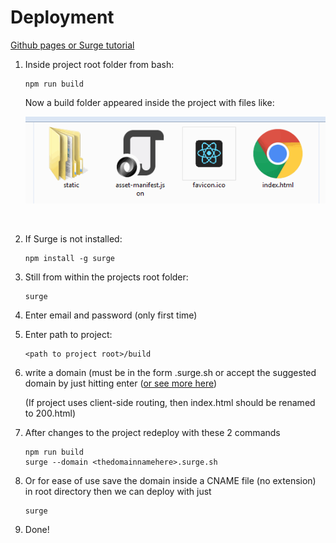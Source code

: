 # Deployment

[Github pages or Surge tutorial](https://medium.freecodecamp.com/surge-vs-github-pages-deploying-a-create-react-app-project-c0ecbf317089#.ppee24ks1)

1. Inside project root folder from bash:

   ```
   npm run build
   ```

   Now a build folder appeared inside the project with files like: 

   ![](../img/npm_build.png)

   ​

2. If Surge is not installed:

   ```
   npm install -g surge
   ```

3. Still from within the projects root folder:

   ```
   surge
   ```

4. Enter email and password (only first time)

5. Enter path to project: 

   ```
   <path to project root>/build
   ```

6. write a domain (must be in the form <somenamehere>.surge.sh or accept the suggested domain by just hitting enter ([or see more here](https://surge.sh/help/getting-started-with-surge))

   (If project uses client-side routing, then index.html should be renamed to 200.html)

7. After changes to the project redeploy with these 2 commands

   ```
   npm run build
   surge --domain <thedomainnamehere>.surge.sh
   ```

8. Or for ease of use save the domain inside a CNAME file (no extension) in root directory then we can deploy with just

   ```
   surge
   ```

9. Done!